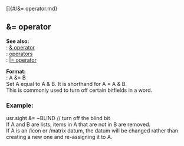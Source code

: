 []{#/&amp;= operator.md}    
## &= operator    
**See also:**    
:   [& operator](/operator/&)    
:   [operators](/operator)    
:   [\|= operator](/operator/%7C=)    
<!-- -->    
**Format:**    
:   A &= B    
Set A equal to A & B. It is shorthand for A = A & B.    
This is commonly used to turn off certain bitfields in a word.    
### Example:    
usr.sight &= \~BLIND // turn off the blind bit    
If A and B are lists, items in A that are not in B are removed.    
If A is an /icon or /matrix datum, the datum will be changed rather than    
creating a new one and re-assigning it to A.  